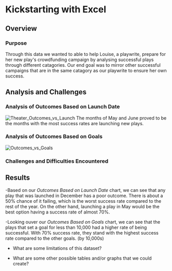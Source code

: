 # Kickstarting with Excel


## Overview

### Purpose
 Through this data we wanted to able to help Louise, a playwrite, prepare for her new play's crowdfunding campaign by analysing successful plays through different catagories. Our end goal was to mirror other successful campaigns that are in the same catagory as our playwrite to ensure her own success. 
 
## Analysis and Challenges

### Analysis of Outcomes Based on Launch Date
![Theater_Outcomes_vs_Launch](https://user-images.githubusercontent.com/109987269/184264918-c2189853-b076-4460-b1e6-88dcd4092f07.png)
The months of May and June proved to be the months with the most success rates are launching new plays. 

### Analysis of Outcomes Based on Goals
![Outcomes_vs_Goals](https://user-images.githubusercontent.com/109987269/184264822-b773f3d1-e84c-4e45-8ba7-a3a7a9885ed5.png)

### Challenges and Difficulties Encountered

## Results
-Based on our *Outcomes Based on Launch Date* chart, we can see that any play that was launched in December has a poor outcome. There is about a 50% chance of it failing, which is the worst success rate compared to the rest of the year. On the other hand, launching a play in May would be the best option having a success rate of almost 70%.


-Looking ouver our *Outcomes Based on Goals* chart, we can see that the plays that set a goal for less than 10,000 had a higher rate of being successful. With 70% success rate, they stand with the highest success rate compared to the other goals. (by 10,000s) 

- What are some limitations of this dataset?

- What are some other possible tables and/or graphs that we could create?
